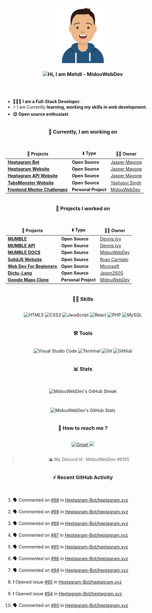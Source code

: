 <!-- Created first on April 1st, 2021 -->
<!-- Enhanced the README Profile on May 11th, 2021 -->

#

<div align="center">
<img src="./my-avatar.jpg" width="180px">
<h3 align="center">
  <img src="https://raw.githubusercontent.com/iampavangandhi/iampavangandhi/master/gifs/Hi.gif" width= "28px"/>Hi, I am Mehdi - MidouWebDev 
</h3>
</div>

#

<br/>

  - 👨🏽‍💻 **I am a Full-Stack Developer.**
  - ⚡ I am Currently **learning, working my skills in web development.**
  - **😉 Open source enthusiast**
  
#

<h3 align="center">
  🚧 Currently, I am working on 
</h3>

<div align="center">
  
  <br/>
  
<table>
  <thead align="center">
    <tr border: none;>
      <td><b>🚧 Projects</b></td>
      <td><b>⬇️ Type</b></td>
      <td><b>👨‍💼 Owner</b></td>
    </tr>
  </thead>
  <tbody>
    <tr>
      <td>
        <a href="https://github.com/Heptagram-Bot/Heptagram"><b>Heptagram Bot</b></a>
      </td>
      <td>
        <b>Open Source<b>
      </td>
      <td>
        <a href="https://github.com/j-dogcoder">Jasper Mayone</a>
      </td>
    </tr>
    <tr>
      <td>
        <a href="https://github.com/Heptagram-Bot/heptagram.xyz"><b>Heptagram Website</b></a>
      </td>
      <td>
        <b>Open Source<b>
      </td>
      <td>
        <a href="https://github.com/j-dogcoder">Jasper Mayone</a>
      </td>
    </tr>
    <tr>
      <td>
        <a href="https://github.com/Heptagram-Bot/api"><b>Heptagram API Website</b></a>
      </td>
      <td>
        <b>Open Source<b>
      </td>
      <td>
        <a href="https://github.com/j-dogcoder">Jasper Mayone</a>
      </td>
    </tr>
    <tr>
      <td>
        <a href="https://github.com/aUnicornDev/tabsMonster"><b>TabsMonster Website</b></a>
      </td>
      <td>
        <b>Open Source</b>
      </td>
      <td>
        <a href="https://github.com/aunicorndev">Yashasvi Singh</a>
      </td>
    <tr>
      <td>
        <a href="https://github.com/MidouWebDev/Frontend-Mentor-Challenges"><b>Frontend Mentor Challenges</b></a>
      </td>
      <td>
        <b>Personal Project<b>
      </td>
      <td>
        <a href="https://github.com/MidouWebDev">MidouWebDev</a>
      </td>
    </tr>
    </table>
    
</div>
       
#
        
<h3 align="center">
  🚧 Projects I worked on
</h3>

<br/>

<div align="center">

<table>
  <thead align="center">
    <tr border: none;>
      <td><b>🚧 Projects</b></td>
      <td><b>⬇️ Type</b></td>
      <td><b>👨‍💼 Owner</b></td>
    </tr>
  </thead>
  <tbody>
    <tr>
      <td><a href="https://github.com/divanov11/Mumble"><b>MUMBLE</b></a></td>
      <td><b>Open Source<b></td>
      <td><a href="https://github.com/divanov11">Dennis Ivy</a></td>
    </tr>
    <tr>
      <td><a href="https://github.com/divanov11/mumbleapi"><b>MUMBLE API</b></a></td>
      <td><b>Open Source<b></td>
      <td><a href="https://github.com/divanov11">Dennis Ivy</a></td>
    </tr>
    <tr>
      <td><a href="https://github.com/MidouWebDev/Mumble-docs"><b>MUMBLE DOCS</b></a></td>
      <td><b>Open Source<b></td>
      <td><a href="https://github.com/MidouWebDev">MidouWebDev</a></td>
    </tr>
    <tr>
      <td><a href="https://github.com/solidjs/solid-site"><b>SolidJS Website</b></a></td>
      <td><b>Open Source<b></td>
      <td><a href="https://github.com/ryansolid">Ryan Carniato</a></td>
    </tr>
    <tr>
      <td><a href="https://github.com/microsoft/Web-Dev-For-Beginners"><b>Web Dev For Beginners</b></a></td>
      <td><b>Open Source<b></td>
      <td><a href="https://github.com/microsoft">Microsoft</a></td>
    </tr>
    <tr>
      <td><a href="https://github.com/dictu-lang/Dictu"><b>Dictu-Lang</b></a></td>
      <td><b>Open Source<b></td>
      <td><a href="https://github.com/Jason2605">Jason2605</a></td>
    </tr>  
    <tr>
      <td><a href="https://github.com/MidouWebDev/google-maps-clone"><b>Google Maps Clone</b></a></td>
      <td><b>Personal Project<b></td> <td><a href="https://github.com/MidouWebDev">MidouWebDev</a></td>
    </tr>
  </tbody>
</table>

</div>
       
#

<h3 align="center">
  👨‍💻 Skills
</h3>

<br/>

<div align="center">
  <img alt="HTML5" width="85px" src="https://img.shields.io/badge/HTML5-E34F26?style=for-the-badge&logo=html5&logoColor=white" />
  <img alt="CSS3" width="75px" src="https://img.shields.io/badge/CSS3-1572B6?style=for-the-badge&logo=css3&logoColor=white" />
  <img alt="JavaScript" width="125px" src="https://img.shields.io/badge/JavaScript-F7DF1E?style=for-the-badge&logo=javascript&logoColor=black" />
  <img alt="React" width="86px" src="https://img.shields.io/badge/React-20232A?style=for-the-badge&logo=react&logoColor=61DAFB" />
  <img alt="PHP" width="70px" src="https://img.shields.io/badge/PHP-777BB4?style=for-the-badge&logo=php&logoColor=white" />
  <img alt="MySQL" width="90px" src="https://img.shields.io/badge/MySQL-00000F?style=for-the-badge&logo=mysql&logoColor=white"/>
</div>
 
#

<h3 align="center">
  🛠️ Tools
</h3>

<br/>

<div align="center">
  <img alt="Visual Studio Code" width="180px" src="https://img.shields.io/badge/Visual_Studio_Code-0078D4?style=for-the-badge&logo=visual%20studio%20code&logoColor=white" />
  <img alt="Terminal" width="87px" src="https://img.shields.io/badge/Terminal-100000?style=for-the-badge" />
  <img alt="Git" width="61px" src="https://img.shields.io/badge/Git-F05032?style=for-the-badge&logo=git&logoColor=white" />
  <img alt="GitHub" width="87px" src="https://img.shields.io/badge/GitHub-100000?style=for-the-badge&logo=github&logoColor=white" />
</div>
        
#

<h3 align="center">
  📊 Stats
</h3>

<br/>

<div align="center">
  
  ![MidouWebDev's GitHub Streak](http://github-readme-streak-stats.herokuapp.com?user=MidouWebDev&theme=react&hide_border=true)

<br/>

  ![MidouWebDev's GitHub Stats](https://github-readme-stats.vercel.app/api?username=MidouWebDev&show_icons=true&theme=react)
  
</div>

#

<h3 align="center">
  💬 How to reach me ?
</h3>

<br/>

<div align="center">
<a href="mailto:contact.midouwebdev@gmail.com">
<img alt="Gmail" src="https://img.shields.io/badge/Gmail-D14836?style=for-the-badge&logo=gmail&logoColor=white" />
</a>
<a href="https://discordapp.com/users/9105">
<img src="https://img.shields.io/badge/Discord-7289DA?style=for-the-badge&logo=discord&logoColor=white" />
</a>

<br/>
<br/>

> ⚠ My Discord Id : MidouWebDev #9105

</div>

#

<h3 align="center">
  ⚡ Recent GitHub Activity
</h3>

<br/>

  <!--START_SECTION:activity-->
1. 🗣 Commented on [#98](https://github.com/Heptagram-Bot/heptagram.xyz/issues/98) in [Heptagram-Bot/heptagram.xyz](https://github.com/Heptagram-Bot/heptagram.xyz)
2. 🗣 Commented on [#98](https://github.com/Heptagram-Bot/heptagram.xyz/issues/98) in [Heptagram-Bot/heptagram.xyz](https://github.com/Heptagram-Bot/heptagram.xyz)
3. 🗣 Commented on [#98](https://github.com/Heptagram-Bot/heptagram.xyz/issues/98) in [Heptagram-Bot/heptagram.xyz](https://github.com/Heptagram-Bot/heptagram.xyz)
4. 🗣 Commented on [#97](https://github.com/Heptagram-Bot/heptagram.xyz/issues/97) in [Heptagram-Bot/heptagram.xyz](https://github.com/Heptagram-Bot/heptagram.xyz)
5. 🗣 Commented on [#95](https://github.com/Heptagram-Bot/heptagram.xyz/issues/95) in [Heptagram-Bot/heptagram.xyz](https://github.com/Heptagram-Bot/heptagram.xyz)
6. 🗣 Commented on [#96](https://github.com/Heptagram-Bot/heptagram.xyz/issues/96) in [Heptagram-Bot/heptagram.xyz](https://github.com/Heptagram-Bot/heptagram.xyz)
7. 🗣 Commented on [#94](https://github.com/Heptagram-Bot/heptagram.xyz/issues/94) in [Heptagram-Bot/heptagram.xyz](https://github.com/Heptagram-Bot/heptagram.xyz)
8. ❗️ Opened issue [#95](https://github.com/Heptagram-Bot/heptagram.xyz/issues/95) in [Heptagram-Bot/heptagram.xyz](https://github.com/Heptagram-Bot/heptagram.xyz)
9. ❗️ Opened issue [#94](https://github.com/Heptagram-Bot/heptagram.xyz/issues/94) in [Heptagram-Bot/heptagram.xyz](https://github.com/Heptagram-Bot/heptagram.xyz)
10. 🗣 Commented on [#90](https://github.com/Heptagram-Bot/heptagram.xyz/issues/90) in [Heptagram-Bot/heptagram.xyz](https://github.com/Heptagram-Bot/heptagram.xyz)

    <!--END_SECTION:activity-->

